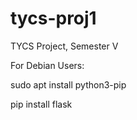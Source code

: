 # tycs-proj1
TYCS Project, Semester V

For Debian Users:

sudo apt install python3-pip

pip install flask
